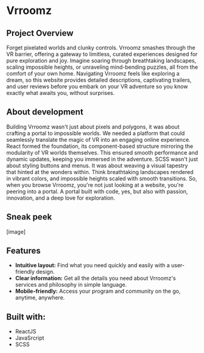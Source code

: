 # Vrroomz

## Project Overview
Forget pixelated worlds and clunky controls. Vrroomz smashes through the VR barrier, offering a gateway to limitless, curated experiences designed for pure exploration and joy. Imagine soaring through breathtaking landscapes, scaling impossible heights, or unraveling mind-bending puzzles, all from the comfort of your own home. Navigating Vrroomz feels like exploring a dream, so this website provides detailed descriptions, captivating trailers, and user reviews before you embark on your VR adventure so you know exactly what awaits you, without surprises.

## About development
Building Vrroomz wasn't just about pixels and polygons, it was about crafting a portal to impossible worlds. We needed a platform that could seamlessly translate the magic of VR into an engaging online experience.
React formed the foundation, its component-based structure mirroring the modularity of VR worlds themselves. This ensured smooth performance and dynamic updates, keeping you immersed in the adventure.
SCSS wasn't just about styling buttons and menus. It was about weaving a visual tapestry that hinted at the wonders within. Think breathtaking landscapes rendered in vibrant colors, and impossible heights scaled with smooth transitions.
So, when you browse Vrroomz, you're not just looking at a website, you're peering into a portal. A portal built with code, yes, but also with passion, innovation, and a deep love for exploration.

## Sneak peek
[image]

## Features
* **Intuitive layout:** Find what you need quickly and easily with a user-friendly design.
* **Clear information:** Get all the details you need about Vrroomz's services and philosophy in simple language.
* **Mobile-friendly:** Access your program and community on the go, anytime, anywhere.

## Built with:
* ReactJS
* JavaSrcript
* SCSS

